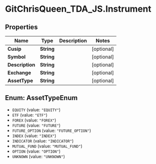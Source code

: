 # GitChrisQueen_TDA_JS.Instrument

## Properties
Name | Type | Description | Notes
------------ | ------------- | ------------- | -------------
**Cusip** | **String** |  | [optional] 
**Symbol** | **String** |  | [optional] 
**Description** | **String** |  | [optional] 
**Exchange** | **String** |  | [optional] 
**AssetType** | **String** |  | [optional] 

<a name="AssetTypeEnum"></a>
## Enum: AssetTypeEnum

* `EQUITY` (value: `"EQUITY"`)
* `ETF` (value: `"ETF"`)
* `FOREX` (value: `"FOREX"`)
* `FUTURE` (value: `"FUTURE"`)
* `FUTURE_OPTION` (value: `"FUTURE_OPTION"`)
* `INDEX` (value: `"INDEX"`)
* `INDICATOR` (value: `"INDICATOR"`)
* `MUTUAL_FUND` (value: `"MUTUAL_FUND"`)
* `OPTION` (value: `"OPTION"`)
* `UNKNOWN` (value: `"UNKNOWN"`)

